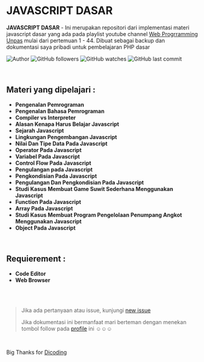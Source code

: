# JAVASCRIPT DASAR

**JAVASCRIPT DASAR** -  Ini merupakan repositori dari implementasi materi javascript dasar yang ada pada playlist youtube channel [Web Progrramming Unpas](https://www.youtube.com/playlist?list=PLFIM0718LjIWXagluzROrA-iBY9eeUt4w) mulai dari pertemuan 1 - 44. Dibuat sebagai backup dan dokumentasi saya pribadi untuk pembelajaran PHP dasar

![Author](https://img.shields.io/badge/made%20by-Ardywsptr-blue)
![GitHub followers](https://img.shields.io/github/followers/Ardywsptr?style=social)
![GitHub watches](https://img.shields.io/github/stars/Ardywsptr/javascript-dasar?style=social)
![GitHub last commit](https://img.shields.io/github/last-commit/Ardywsptr/javascript-dasar)

<br clear="both">

## Materi yang dipelajari :

* **Pengenalan Pemrograman**
* **Pengenalan Bahasa Pemrograman**
* **Compiler vs Interpreter**
* **Alasan Kenapa Harus Belajar Javascript**
* **Sejarah Javascript**
* **Lingkungan Pengembangan Javascript**
* **Nilai Dan Tipe Data Pada Javascript**
* **Operator Pada Javascript**
* **Variabel Pada Javascript**
* **Control Flow Pada Javascript**
* **Pengulangan pada Javascript**
* **Pengkondisian Pada Javascript**
* **Pengulangan Dan Pengkondisian Pada Javascript**
* **Studi Kasus Membuat Game Suwit Sederhana Menggunakan Javascript**
* **Function Pada Javascript**
* **Array Pada Javascript**
* **Studi Kasus Membuat Program Pengelolaan Penumpang Angkot Menggunakan Javascript**
* **Object Pada Javascript**

<br clear="both">

## Requierement :

* **Code Editor**
* **Web Browser**

<br clear="both">
<br clear="both">

> Jika ada pertanyaan atau issue, kunjungi [new issue](https://github.com/Ardywsptr/javascript-dasar/issues/new)
>
>Jika dokumentasi ini bermanfaat mari berteman dengan menekan tombol follow pada [profile](https://github.com/Ardywsptr) ini ☺☺☺

<br clear="both">

Big Thanks for [Dicoding](https://www.dicoding.com/)
